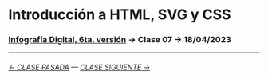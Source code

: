 # Introducción a HTML, SVG y CSS

### [Infografía Digital, 6ta. versión](https://github.com/profesorfaco/dno075-2023-1#readme) → Clase 07 → 18/04/2023


- - - - - -

###### [← CLASE PASADA](https://github.com/profesorfaco/dno075-2023-1/tree/main/clase-06) — [CLASE SIGUIENTE →](https://github.com/profesorfaco/dno075-2023-1/tree/main/clase-08) 
